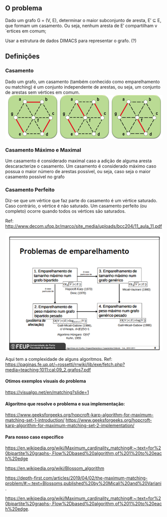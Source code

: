 ## O problema

Dado um grafo G = (V, E), determinar o maior subconjunto de aresta, E′ ⊆ E,
que formam um casamento. Ou seja, nenhum aresta de E′
compartilham v´ertices
em comum;

Usar a estrutura de dados DIMACS para representar o grafo. (?)

## Definições

### Casamento
Dado um grafo, um casamento (também conhecido como emparelhamento ou
matching) é um conjunto independente de arestas, ou seja, um conjunto de
arestas sem vértices em comum.
![alt text](image.png)

### Casamento Máximo e Maximal
Um casamento é considerado maximal caso a adição de alguma aresta
descaracterize o casamento.
Um casamento é considerado máximo caso possua o maior número de arestas
possível, ou seja, caso seja o maior casamento possível no grafo

### Casamento Perfeito
Diz-se que um vértice que faz parte do casamento é um vértice saturado. Caso
contrário, o vértice é não saturado.
Um casamento perfeito (ou completo) ocorre quando todos os vértices são
saturados.

Ref: http://www.decom.ufop.br/marco/site_media/uploads/bcc204/11_aula_11.pdf


![alt text](image-1.png)

Aqui tem a complexidade de alguns algoritmos. 
Ref: https://paginas.fe.up.pt/~rossetti/rrwiki/lib/exe/fetch.php?media=teaching:1011:cal:09_2.grafos7.pdf


#### Otimos exemplos visuais do problema
https://visualgo.net/en/matching?slide=1

#### Algoritmo que resolve o problema e sua implementação:
https://www.geeksforgeeks.org/hopcroft-karp-algorithm-for-maximum-matching-set-1-introduction/
https://www.geeksforgeeks.org/hopcroft-karp-algorithm-for-maximum-matching-set-2-implementation/



#### Para nosso caso específico
https://en.wikipedia.org/wiki/Maximum_cardinality_matching#:~:text=for%20bipartite%20graphs-,Flow%2Dbased%20algorithm,of%201%20to%20each%20edge

https://en.wikipedia.org/wiki/Blossom_algorithm

https://depth-first.com/articles/2019/04/02/the-maximum-matching-problem/#:~:text=Blossoms,published%20by%20Micali%20and%20Variani.

https://en.wikipedia.org/wiki/Maximum_cardinality_matching#:~:text=for%20bipartite%20graphs-,Flow%2Dbased%20algorithm,of%201%20to%20each%20edge.
